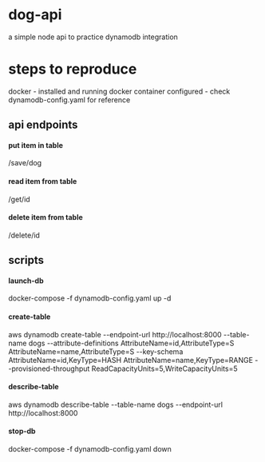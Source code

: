 # dog-api
a simple node api to practice dynamodb integration

# steps to reproduce
docker - installed and running
docker container configured - check dynamodb-config.yaml for reference

## api endpoints

#### put item in table
/save/dog

#### read item from table
/get/id

#### delete item from table
/delete/id

## scripts

#### launch-db
docker-compose -f dynamodb-config.yaml up -d

#### create-table 
aws dynamodb create-table --endpoint-url http://localhost:8000 --table-name dogs --attribute-definitions AttributeName=id,AttributeType=S AttributeName=name,AttributeType=S --key-schema AttributeName=id,KeyType=HASH AttributeName=name,KeyType=RANGE --provisioned-throughput ReadCapacityUnits=5,WriteCapacityUnits=5

#### describe-table
aws dynamodb describe-table --table-name dogs --endpoint-url http://localhost:8000

#### stop-db
docker-compose -f dynamodb-config.yaml down